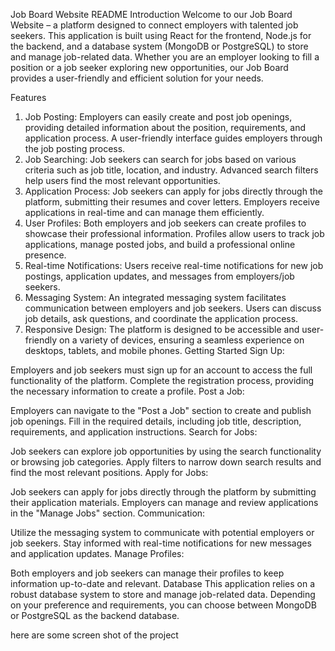 
Job Board Website README
Introduction
Welcome to our Job Board Website – a platform designed to connect employers with talented job seekers. This application is built using React for the frontend, Node.js for the backend, and a database system (MongoDB or PostgreSQL) to store and manage job-related data. Whether you are an employer looking to fill a position or a job seeker exploring new opportunities, our Job Board provides a user-friendly and efficient solution for your needs.

Features
1. Job Posting:
Employers can easily create and post job openings, providing detailed information about the position, requirements, and application process.
A user-friendly interface guides employers through the job posting process.
2. Job Searching:
Job seekers can search for jobs based on various criteria such as job title, location, and industry.
Advanced search filters help users find the most relevant opportunities.
3. Application Process:
Job seekers can apply for jobs directly through the platform, submitting their resumes and cover letters.
Employers receive applications in real-time and can manage them efficiently.
4. User Profiles:
Both employers and job seekers can create profiles to showcase their professional information.
Profiles allow users to track job applications, manage posted jobs, and build a professional online presence.
5. Real-time Notifications:
Users receive real-time notifications for new job postings, application updates, and messages from employers/job seekers.
6. Messaging System:
An integrated messaging system facilitates communication between employers and job seekers.
Users can discuss job details, ask questions, and coordinate the application process.
7. Responsive Design:
The platform is designed to be accessible and user-friendly on a variety of devices, ensuring a seamless experience on desktops, tablets, and mobile phones.
Getting Started
Sign Up:

Employers and job seekers must sign up for an account to access the full functionality of the platform.
Complete the registration process, providing the necessary information to create a profile.
Post a Job:

Employers can navigate to the "Post a Job" section to create and publish job openings.
Fill in the required details, including job title, description, requirements, and application instructions.
Search for Jobs:

Job seekers can explore job opportunities by using the search functionality or browsing job categories.
Apply filters to narrow down search results and find the most relevant positions.
Apply for Jobs:

Job seekers can apply for jobs directly through the platform by submitting their application materials.
Employers can manage and review applications in the "Manage Jobs" section.
Communication:

Utilize the messaging system to communicate with potential employers or job seekers.
Stay informed with real-time notifications for new messages and application updates.
Manage Profiles:

Both employers and job seekers can manage their profiles to keep information up-to-date and relevant.
Database
This application relies on a robust database system to store and manage job-related data. Depending on your preference and requirements, you can choose between MongoDB or PostgreSQL as the backend database.


here are some screen shot of the project
